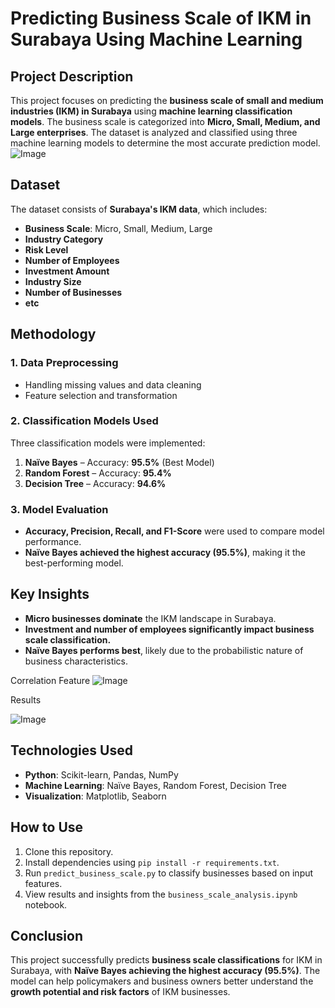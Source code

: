 # **Predicting Business Scale of IKM in Surabaya Using Machine Learning**  

## **Project Description**  
This project focuses on predicting the **business scale of small and medium industries (IKM) in Surabaya** using **machine learning classification models**. The business scale is categorized into **Micro, Small, Medium, and Large enterprises**. The dataset is analyzed and classified using three machine learning models to determine the most accurate prediction model.  
![Image](https://github.com/user-attachments/assets/9dc84918-a0dc-4585-9c42-c0b26b70c3d4)

## **Dataset**  
The dataset consists of **Surabaya's IKM data**, which includes:  
- **Business Scale**: Micro, Small, Medium, Large  
- **Industry Category**  
- **Risk Level**  
- **Number of Employees**  
- **Investment Amount**  
- **Industry Size**  
- **Number of Businesses**  
- **etc**
  
## **Methodology**  
### **1. Data Preprocessing**  
- Handling missing values and data cleaning  
- Feature selection and transformation  

### **2. Classification Models Used**  
Three classification models were implemented:  
1. **Naïve Bayes** – Accuracy: **95.5%** (Best Model)  
2. **Random Forest** – Accuracy: **95.4%**  
3. **Decision Tree** – Accuracy: **94.6%**  

### **3. Model Evaluation**  
- **Accuracy, Precision, Recall, and F1-Score** were used to compare model performance.  
- **Naïve Bayes achieved the highest accuracy (95.5%)**, making it the best-performing model.  

## **Key Insights**  
- **Micro businesses dominate** the IKM landscape in Surabaya.  
- **Investment and number of employees significantly impact business scale classification.**  
- **Naïve Bayes performs best**, likely due to the probabilistic nature of business characteristics.  

Correlation Feature
![Image](https://github.com/user-attachments/assets/45b02e6a-8e65-476f-a392-3efc294f1e3a)


Results 

![Image](https://github.com/user-attachments/assets/3bc37068-e90a-4474-b49f-052d9c704b11)

## **Technologies Used**  
- **Python**: Scikit-learn, Pandas, NumPy  
- **Machine Learning**: Naïve Bayes, Random Forest, Decision Tree  
- **Visualization**: Matplotlib, Seaborn  

## **How to Use**  
1. Clone this repository.  
2. Install dependencies using `pip install -r requirements.txt`.  
3. Run `predict_business_scale.py` to classify businesses based on input features.  
4. View results and insights from the `business_scale_analysis.ipynb` notebook.  

## **Conclusion**  
This project successfully predicts **business scale classifications** for IKM in Surabaya, with **Naïve Bayes achieving the highest accuracy (95.5%)**. The model can help policymakers and business owners better understand the **growth potential and risk factors** of IKM businesses.  
